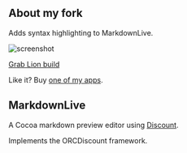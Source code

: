 ## About my fork

Adds syntax highlighting to MarkdownLive.

![screenshot](https://github.com/vojto/markdownlive/raw/master/sshot.png)

[Grab Lion build](https://github.com/downloads/vojto/markdownlive/MarkdownLive.zip)

Like it? Buy [one of my apps](http://rinik.net/apps).


## MarkdownLive

A Cocoa markdown preview editor using [Discount][discount].

Implements the ORCDiscount framework.


[discount]: https://github.com/Orc/discount
